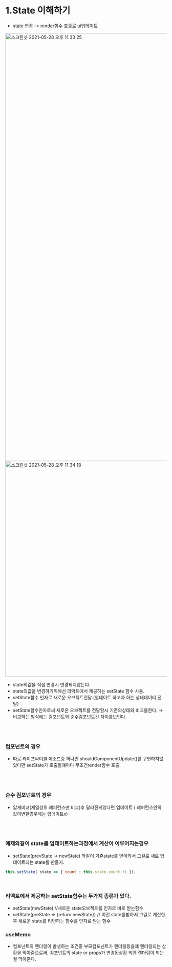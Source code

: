 # 1.State 이해하기
-  state 변경 -> render함수 호출로 ui업데이트

<img width="1334" alt="스크린샷 2021-05-28 오후 11 33 25" src="https://user-images.githubusercontent.com/58588011/119999814-1c7d1780-c00d-11eb-943e-222cc4c73579.png">
<img width="673" alt="스크린샷 2021-05-28 오후 11 34 18" src="https://user-images.githubusercontent.com/58588011/119999943-446c7b00-c00d-11eb-855d-742c8059a229.png">

- state의값을 직접 변경시 변경되지않는다.
- state의값을 변경하기위해선 리액트에서 제공하는 setState 함수 사용.
- setState함수 인자로 새로운 오브젝트전달.(업데이트 하고자 하는 상태데이터 전달)
- setState함수인자로써 새로운 오브젝트를 전달할시 기존의상태와 비교를한다.
→ 비교하는 방식에는 컴포넌트와 순수컴포넌트간 차이를보인다.

</br>
</br>

### 컴포넌트의 경우
- 따로 라이프싸이클 메소드중 하나인 shouldComponentUpdate()를 구현하지않았다면 setState가 호출될떄마다 무조건render함수 호출.
</br>
</br>

### 순수 컴포넌트의 경우
 - 얇게비교(제일상위 레퍼런스만 비교)후 달라진게있다면 업데이트 ( 레퍼런스안의 값이변한경우에는 업데이트x)
</br>
</br>

### 예제와같이 state를 업데이트하는과정에서 계산이 이루어지는경우
- setState(prevState → newState) 와같이 기존state를 받아와서 그걸로 새로 업데이트되는 state를 만들자.
```js
this.setState( state => { count : this.state.count +1 });
```
</br>

### 리액트에서 제공하는 setState함수는 두가지 종류가 있다.
- setState(newState) //새로운 state오브젝트를 인자로 바로 받는함수
- setState(preState => {return newState}) // 이전 state를받아서 그걸로 계산한후 새로운 state를 리턴하는 함수를 인자로 받는 함수


 
### useMemo 
- 컴포넌트의 렌더링이 발생하는 조건중 부모컴포넌트가 렌더링됬을떄 렌더링되는 상황을 막아줌으로써, 컴포넌트의 state or props가 변경된상황 외엔 렌더링이 되는걸 막아준다.





